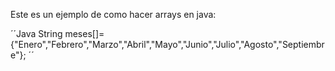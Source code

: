 <p>Este es un ejemplo de como hacer arrays en java: </p>

´´Java
String meses[]= {"Enero","Febrero","Marzo","Abril","Mayo","Junio","Julio","Agosto","Septiembre"};
´´
